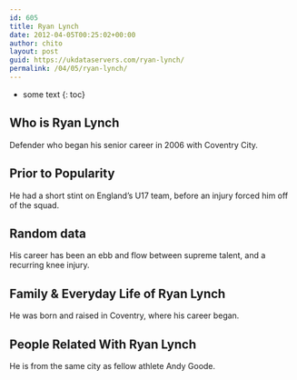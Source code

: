 ```yaml
---
id: 605
title: Ryan Lynch
date: 2012-04-05T00:25:02+00:00
author: chito
layout: post
guid: https://ukdataservers.com/ryan-lynch/
permalink: /04/05/ryan-lynch/
---
```


* some text
{: toc}
          
          
## Who is  Ryan Lynch
                  
                  
                  
Defender who began his senior career in 2006 with Coventry City.
                  
                
                
                
## Prior to Popularity 
                  
                  
                  
He had a short stint on England&#8217;s U17 team, before an injury forced him off of the squad.
                  
                
                
                
## Random data 
                  
                  
                  
His career has been an ebb and flow between supreme talent, and a recurring knee injury.
                  
                
                
                
## Family & Everyday Life of Ryan Lynch
                  
                  
                  
He was born and raised in Coventry, where his career began.
                  
                
                
                
## People Related With  Ryan Lynch
                  
                  
                  
He is from the same city as fellow athlete Andy Goode.
                  
                
              
            
          
          
          
    
    
  
